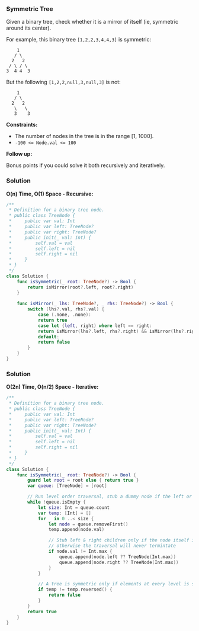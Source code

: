 
### Symmetric Tree

Given a binary tree, check whether it is a mirror of itself (ie, symmetric around its center).

For example, this binary tree `[1,2,2,3,4,4,3]` is symmetric:
```
    1
   / \
  2   2
 / \ / \
3  4 4  3
```
But the following `[1,2,2,null,3,null,3]` is not:
```
    1
   / \
  2   2
   \   \
   3    3
```

__Constraints:__
* The number of nodes in the tree is in the range [1, 1000].
* `-100 <= Node.val <= 100`

__Follow up:__

Bonus points if you could solve it both recursively and iteratively.

### Solution
__O(n) Time, O(1) Space - Recursive:__
```Swift
/**
 * Definition for a binary tree node.
 * public class TreeNode {
 *     public var val: Int
 *     public var left: TreeNode?
 *     public var right: TreeNode?
 *     public init(_ val: Int) {
 *         self.val = val
 *         self.left = nil
 *         self.right = nil
 *     }
 * }
 */
class Solution {
    func isSymmetric(_ root: TreeNode?) -> Bool {
        return isMirror(root?.left, root?.right)
    }
    
    func isMirror(_ lhs: TreeNode?, _ rhs: TreeNode?) -> Bool {
        switch (lhs?.val, rhs?.val) {
            case (.none, .none):
            return true
            case let (left, right) where left == right:
            return isMirror(lhs?.left, rhs?.right) && isMirror(lhs?.right, rhs?.left)
            default:
            return false
        }
    }
}
```
### Solution
__O(2n) Time, O(n/2) Space - Iterative:__
```Swift
/**
 * Definition for a binary tree node.
 * public class TreeNode {
 *     public var val: Int
 *     public var left: TreeNode?
 *     public var right: TreeNode?
 *     public init(_ val: Int) {
 *         self.val = val
 *         self.left = nil
 *         self.right = nil
 *     }
 * }
 */
class Solution {
    func isSymmetric(_ root: TreeNode?) -> Bool {
        guard let root = root else { return true }
        var queue: [TreeNode] = [root]

        // Run level order traversal, stub a dummy node if the left or right child is nil
        while !queue.isEmpty {
            let size: Int = queue.count
            var temp: [Int] = []
            for _ in 0 ..< size {
                let node = queue.removeFirst()
                temp.append(node.val)

                // Stub left & right children only if the node itself is not a stub,
                // otherwise the traversal will never termintate
                if node.val != Int.max {
                    queue.append(node.left ?? TreeNode(Int.max))
                    queue.append(node.right ?? TreeNode(Int.max))
                }
            }

            // A tree is symmetric only if elements at every level is symmetric
            if temp != temp.reversed() {
                return false
            }
        }
        return true
    }
}
```
